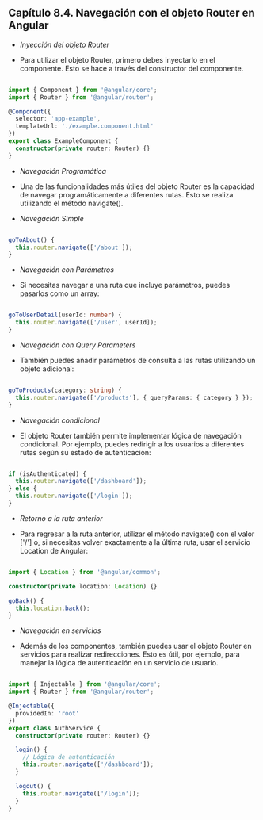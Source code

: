 ## Capítulo 8.4. Navegación con el objeto Router en Angular

- *Inyección del objeto Router*

- Para utilizar el objeto Router, primero debes inyectarlo en el componente. Esto se hace a través del constructor del componente.

```typescript

import { Component } from '@angular/core';
import { Router } from '@angular/router';

@Component({
  selector: 'app-example',
  templateUrl: './example.component.html'
})
export class ExampleComponent {
  constructor(private router: Router) {}
}

```

- *Navegación Programática*

- Una de las funcionalidades más útiles del objeto Router es la capacidad de navegar programáticamente a diferentes rutas. Esto se realiza utilizando el método navigate().

- *Navegación Simple*
```typescript

goToAbout() {
  this.router.navigate(['/about']);
}
```

- *Navegación con Parámetros*

- Si necesitas navegar a una ruta que incluye parámetros, puedes pasarlos como un array:

```typescript

goToUserDetail(userId: number) {
  this.router.navigate(['/user', userId]);
}
```

- *Navegación con Query Parameters*

- También puedes añadir parámetros de consulta a las rutas utilizando un objeto adicional:

```typescript

goToProducts(category: string) {
  this.router.navigate(['/products'], { queryParams: { category } });
}
```
- *Navegación condicional*

- El objeto Router también permite implementar lógica de navegación condicional. Por ejemplo, puedes redirigir a los usuarios a diferentes rutas según su estado de autenticación:

```typescript

if (isAuthenticated) {
  this.router.navigate(['/dashboard']);
} else {
  this.router.navigate(['/login']);
}
```

- *Retorno a la ruta anterior*

- Para regresar a la ruta anterior, utilizar el método navigate() con el valor ['/'] o, si necesitas volver exactamente a la última ruta, usar el servicio Location de Angular:

```typescript

import { Location } from '@angular/common';

constructor(private location: Location) {}

goBack() {
  this.location.back();
}
```

- *Navegación en servicios*

- Además de los componentes, también puedes usar el objeto Router en servicios para realizar redirecciones. Esto es útil, por ejemplo, para manejar la lógica de autenticación en un servicio de usuario.

```typescript

import { Injectable } from '@angular/core';
import { Router } from '@angular/router';

@Injectable({
  providedIn: 'root'
})
export class AuthService {
  constructor(private router: Router) {}

  login() {
    // Lógica de autenticación
    this.router.navigate(['/dashboard']);
  }

  logout() {
    this.router.navigate(['/login']);
  }
}
```

